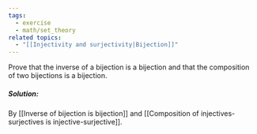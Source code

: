 ```yaml
---
tags:
  - exercise
  - math/set_theory
related topics:
  - "[[Injectivity and surjectivity|Bijection]]"
---
```

Prove that the inverse of a bijection is a bijection and that the composition of two bijections is a bijection.
##### Solution:
By [[Inverse of bijection is bijection]] and [[Composition of injectives-surjectives is injective-surjective]].